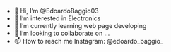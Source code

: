 - 👋 Hi, I’m @EdoardoBaggio03
- 👀 I’m interested in Electronics
- 🌱 I’m currently learning web page developing
- 💞️ I’m looking to collaborate on ...
- 📫 How to reach me Instagram: @edoardo_baggio_

<!---
EdoardoBaggio03/EdoardoBaggio03 is a ✨ special ✨ repository because its `README.md` (this file) appears on your GitHub profile.
You can click the Preview link to take a look at your changes.
--->

